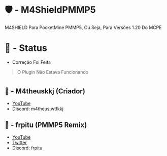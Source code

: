 # 🛡️ - M4ShieldPMMP5
M4SHIELD Para PocketMine PMMP5, Ou Seja, Para Versões 1.20 Do MCPE
# 🔺 - Status
* Correção Foi Feita
> O Plugin Não Estava Funcionando
# 
## 🌌 - M4theuskkj (Criador)
- [YouTube](https://youtube.com/@m4theus.wtfkkj)
- Discord: m4theus.wtfkkj
## 🌌 - frpitu (PMMP5 Remix)
- [YouTube](https://youtube.com/@_frpitu_)
- [Twitter](https://twitter.com/frpitu)
- Discord: frpitu
